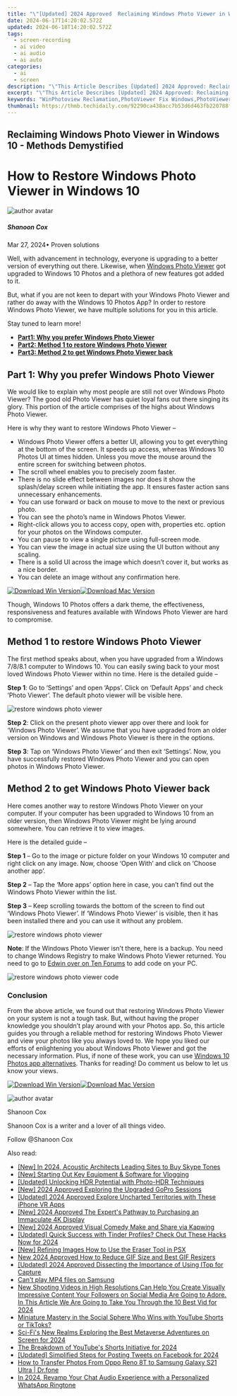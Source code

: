 ```yaml
---
title: "\"[Updated] 2024 Approved  Reclaiming Windows Photo Viewer in Windows 10 - Methods Demystified\""
date: 2024-06-17T14:20:02.572Z
updated: 2024-06-18T14:20:02.572Z
tags: 
  - screen-recording
  - ai video
  - ai audio
  - ai auto
categories: 
  - ai
  - screen
description: "\"This Article Describes [Updated] 2024 Approved: Reclaiming Windows Photo Viewer in Windows 10 - Methods Demystified\""
excerpt: "\"This Article Describes [Updated] 2024 Approved: Reclaiming Windows Photo Viewer in Windows 10 - Methods Demystified\""
keywords: "WinPhotoview Reclamation,PhotoViewer Fix Windows,PhotoViewer Reinstate W10,Demystify Viewer Methods,Revive PhotoViewer W10,Windows 10 View Fix Guide,W10 PhotoView Restoration"
thumbnail: https://thmb.techidaily.com/92290ca438acc7b53d6d463fb220788f23c7aae03036a5859c384dd9ace3b529.jpg
---
```


## Reclaiming Windows Photo Viewer in Windows 10 - Methods Demystified

# How to Restore Windows Photo Viewer in Windows 10

![author avatar](https://images.wondershare.com/filmora/article-images/shannon-cox.jpg)

##### Shanoon Cox

 Mar 27, 2024• Proven solutions

Well, with advancement in technology, everyone is upgrading to a better version of everything out there. Likewise, when [Windows Photo Viewer](https://support.microsoft.com/en-us/help/4027135/windows-10-photo-viewer) got upgraded to Windows 10 Photos and a plethora of new features got added to it.

But, what if you are not keen to depart with your Windows Photo Viewer and rather do away with the Windows 10 Photos App? In order to restore Windows Photo Viewer, we have multiple solutions for you in this article.

Stay tuned to learn more!

* [**Part1: Why you prefer Windows Photo Viewer**](#part1)
* [**Part2: Method 1 to restore Windows Photo Viewer**](#part2)
* [**Part3: Method 2 to get Windows Photo Viewer back**](#part3)

## Part 1: Why you prefer Windows Photo Viewer

We would like to explain why most people are still not over Windows Photo Viewer? The good old Photo Viewer has quiet loyal fans out there singing its glory. This portion of the article comprises of the highs about Windows Photo Viewer.

Here is why they want to restore Windows Photo Viewer –

* Windows Photo Viewer offers a better UI, allowing you to get everything at the bottom of the screen. It speeds up access, whereas Windows 10 Photos UI at times hidden. Unless you move the mouse around the entire screen for switching between photos.
* The scroll wheel enables you to precisely zoom faster.
* There is no slide effect between images nor does it show the splash/delay screen while initiating the app. It ensures faster action sans unnecessary enhancements.
* You can use forward or back on mouse to move to the next or previous photo.
* You can see the photo’s name in Windows Photos Viewer.
* Right-click allows you to access copy, open with, properties etc. option for your photos on the Windows computer.
* You can pause to view a single picture using full-screen mode.
* You can view the image in actual size using the UI button without any scaling.
* There is a solid UI across the image which doesn’t cover it, but works as a nice border.
* You can delete an image without any confirmation here.

[![Download Win Version](https://images.wondershare.com/filmora/guide/download-btn-win.jpg)](https://tools.techidaily.com/wondershare/filmora/download/)[![Download Mac Version](https://images.wondershare.com/filmora/guide/download-btn-mac.jpg)](https://tools.techidaily.com/wondershare/filmora/download/)

Though, Windows 10 Photos offers a dark theme, the effectiveness, responsiveness and features available with Windows Photo Viewer are hard to compromise.

## Method 1 to restore Windows Photo Viewer

The first method speaks about, when you have upgraded from a Windows 7/8/8.1 computer to Windows 10\. You can easily swing back to your most loved Windows Photo Viewer within no time. Here is the detailed guide –

**Step 1**: Go to ‘Settings’ and open ‘Apps’. Click on ‘Default Apps’ and check ‘Photo Viewer’. The default photo viewer will be visible here.

![restore windows photo viewer](https://images.wondershare.com/filmora/article-images/restore-windows-photo-viewer.jpg)

**Step 2**: Click on the present photo viewer app over there and look for ‘Windows Photo Viewer’. We assume that you have upgraded from an older version on Windows and Windows Photo Viewer is there in the options.

**Step 3**: Tap on ‘Windows Photo Viewer’ and then exit ‘Settings’. Now, you have successfully restored Windows Photo Viewer and you can open photos in Windows Photo Viewer.

## Method 2 to get Windows Photo Viewer back

Here comes another way to restore Windows Photo Viewer on your computer. If your computer has been upgraded to Windows 10 from an older version, then Windows Photo Viewer might be lying around somewhere. You can retrieve it to view images.

Here is the detailed guide –

**Step 1** – Go to the image or picture folder on your Windows 10 computer and right click on any image. Now, choose ‘Open With’ and click on ‘Choose another app’.

**Step 2** – Tap the ‘More apps’ option here in case, you can’t find out the Windows Photo Viewer within the list.

**Step 3** – Keep scrolling towards the bottom of the screen to find out ‘Windows Photo Viewer’. If ‘Windows Photo Viewer’ is visible, then it has been installed there and you can use it without any problem.

![restore windows photo viewer](https://images.wondershare.com/filmora/article-images/restore-windows-photo-viewer-back.jpg)

**Note**: If the Windows Photo Viewer isn't there, here is a backup. You need to change Windows Registry to make Windows Photo Viewer returned. You need to go to [Edwin over on Ten Forums](https://www.tenforums.com/software-apps/8930-windows-photo-viewer-gone-2.html#post290818) to add code on your PC.

![restore windows photo viewer code](https://images.wondershare.com/filmora/article-images/restore-windows-photo-viewer-code.jpg)

### Conclusion

From the above article, we found out that restoring Windows Photo Viewer on your system is not a tough task. But, without having the proper knowledge you shouldn’t play around with your Photos app. So, this article guides you through a reliable method for restoring Windows Photo Viewer and view your photos like you always loved to. We hope you liked our efforts of enlightening you about Windows Photo Viewer and got the necessary information. Plus, if none of these work, you can use [Windows 10 Photos app alternatives](https://tools.techidaily.com/wondershare/filmora/download/). Thanks for reading! Do comment us below to let us know your views.

[![Download Win Version](https://images.wondershare.com/filmora/guide/download-btn-win.jpg)](https://tools.techidaily.com/wondershare/filmora/download/)[![Download Mac Version](https://images.wondershare.com/filmora/guide/download-btn-mac.jpg)](https://tools.techidaily.com/wondershare/filmora/download/)

![author avatar](https://images.wondershare.com/filmora/article-images/shannon-cox.jpg)

Shanoon Cox

Shanoon Cox is a writer and a lover of all things video.

Follow @Shanoon Cox


<ins class="adsbygoogle"
     style="display:block"
     data-ad-format="autorelaxed"
     data-ad-client="ca-pub-7571918770474297"
     data-ad-slot="1223367746"></ins>



<ins class="adsbygoogle"
     style="display:block"
     data-ad-client="ca-pub-7571918770474297"
     data-ad-slot="8358498916"
     data-ad-format="auto"
     data-full-width-responsive="true"></ins>


<span class="atpl-alsoreadstyle">Also read:</span>
<div><ul>
<li><a href="https://fox-boxes.techidaily.com/new-in-2024-acoustic-architects-leading-sites-to-buy-skype-tones/"><u>[New] In 2024, Acoustic Architects  Leading Sites to Buy Skype Tones</u></a></li>
<li><a href="https://fox-boxes.techidaily.com/new-starting-out-key-equipment-and-software-for-vlogging/"><u>[New] Starting Out  Key Equipment & Software for Vlogging</u></a></li>
<li><a href="https://fox-boxes.techidaily.com/updated-unlocking-hdr-potential-with-photo-hdr-techniques/"><u>[Updated] Unlocking HDR Potential with Photo-HDR Techniques</u></a></li>
<li><a href="https://fox-boxes.techidaily.com/new-2024-approved-exploring-the-upgraded-gopro-sessions/"><u>[New] 2024 Approved  Exploring the Upgraded GoPro Sessions</u></a></li>
<li><a href="https://fox-boxes.techidaily.com/updated-2024-approved-explore-uncharted-territories-with-these-iphone-vr-apps/"><u>[Updated] 2024 Approved  Explore Uncharted Territories with These iPhone VR Apps</u></a></li>
<li><a href="https://fox-boxes.techidaily.com/new-2024-approved-the-experts-pathway-to-purchasing-an-immaculate-4k-display/"><u>[New] 2024 Approved  The Expert's Pathway to Purchasing an Immaculate 4K Display</u></a></li>
<li><a href="https://fox-boxes.techidaily.com/new-2024-approved-visual-comedy-make-and-share-via-kapwing/"><u>[New] 2024 Approved  Visual Comedy  Make and Share via Kapwing</u></a></li>
<li><a href="https://fox-boxes.techidaily.com/updated-quick-success-with-tinder-profiles-check-out-these-hacks-now-for-2024/"><u>[Updated] Quick Success with Tinder Profiles? Check Out These Hacks Now for 2024</u></a></li>
<li><a href="https://fox-boxes.techidaily.com/new-refining-images-how-to-use-the-eraser-tool-in-psx/"><u>[New] Refining Images  How to Use the Eraser Tool in PSX</u></a></li>
<li><a href="https://animation-videos.techidaily.com/new-2024-approved-how-to-reduce-gif-size-and-best-gif-resizers/"><u>New 2024 Approved How to Reduce GIF Size and Best GIF Resizers</u></a></li>
<li><a href="https://digital-screen-recording.techidaily.com/updated-2024-approved-dissecting-the-importance-of-using-itop-for-capture/"><u>[Updated] 2024 Approved  Dissecting the Importance of Using ITop for Capture</u></a></li>
<li><a href="https://phone-solutions.techidaily.com/cant-play-mp4-files-on-samsung-by-aiseesoft-video-converter-play-mp4-on-android/"><u>Can't play MP4 files on Samsung</u></a></li>
<li><a href="https://smart-video-editing.techidaily.com/new-shooting-videos-in-high-resolutions-can-help-you-create-visually-impressive-content-your-followers-on-social-media-are-going-to-adore-in-this-article-we/"><u>New Shooting Videos in High Resolutions Can Help You Create Visually Impressive Content Your Followers on Social Media Are Going to Adore. In This Article We Are Going to Take You Through the 10 Best Vid for 2024</u></a></li>
<li><a href="https://youtube-videos.techidaily.com/miniature-mastery-in-the-social-sphere-who-wins-with-youtube-shorts-or-tiktoks/"><u>Miniature Mastery in the Social Sphere  Who Wins with YouTube Shorts or TikToks?</u></a></li>
<li><a href="https://extra-skills.techidaily.com/sci-fis-new-realms-exploring-the-best-metaverse-adventures-on-screen-for-2024/"><u>Sci-Fi's New Realms  Exploring the Best Metaverse Adventures on Screen for 2024</u></a></li>
<li><a href="https://facebook-video-footage.techidaily.com/the-breakdown-of-youtubes-shorts-initiative-for-2024/"><u>The Breakdown of YouTube's Shorts Initiative for 2024</u></a></li>
<li><a href="https://facebook-video-content.techidaily.com/updated-simplified-steps-for-posting-tweets-on-facebook-for-2024/"><u>[Updated] Simplified Steps for Posting Tweets on Facebook for 2024</u></a></li>
<li><a href="https://android-transfer.techidaily.com/how-to-transfer-photos-from-oppo-reno-8t-to-samsung-galaxy-s21-ultra-drfone-by-drfone-transfer-from-android-transfer-from-android/"><u>How to Transfer Photos From Oppo Reno 8T to Samsung Galaxy S21 Ultra | Dr.fone</u></a></li>
<li><a href="https://extra-skills.techidaily.com/in-2024-revamp-your-chat-audio-experience-with-a-personalized-whatsapp-ringtone/"><u>In 2024, Revamp Your Chat Audio Experience with a Personalized WhatsApp Ringtone</u></a></li>
</ul></div>
